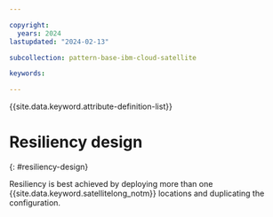 ```yaml
---

copyright:
  years: 2024
lastupdated: "2024-02-13"

subcollection: pattern-base-ibm-cloud-satellite

keywords:

---
```


{{site.data.keyword.attribute-definition-list}}

# Resiliency design
{: #resiliency-design}

Resiliency is best achieved by deploying more than one {{site.data.keyword.satellitelong_notm}} locations and duplicating the configuration.
